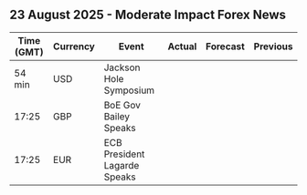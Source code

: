 ## 23 August 2025 - Moderate Impact Forex News

| Time (GMT) | Currency | Event | Actual | Forecast | Previous |
|------|----------|-------|--------|----------|----------|
| 54 min | USD | Jackson Hole Symposium |  |  |  |
| 17:25 | GBP | BoE Gov Bailey Speaks |  |  |  |
| 17:25 | EUR | ECB President Lagarde Speaks |  |  |  |

